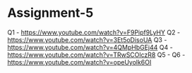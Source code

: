 # Assignment-5
Q1 - https://www.youtube.com/watch?v=F9Pipf9LyHY
Q2 - https://www.youtube.com/watch?v=3Et5oDisoUA
Q3 - https://www.youtube.com/watch?v=4QMpHbGEj44
Q4 - https://www.youtube.com/watch?v=TRwSCOlczR8
Q5 - 
Q6 - https://www.youtube.com/watch?v=opeUyolk6OI
